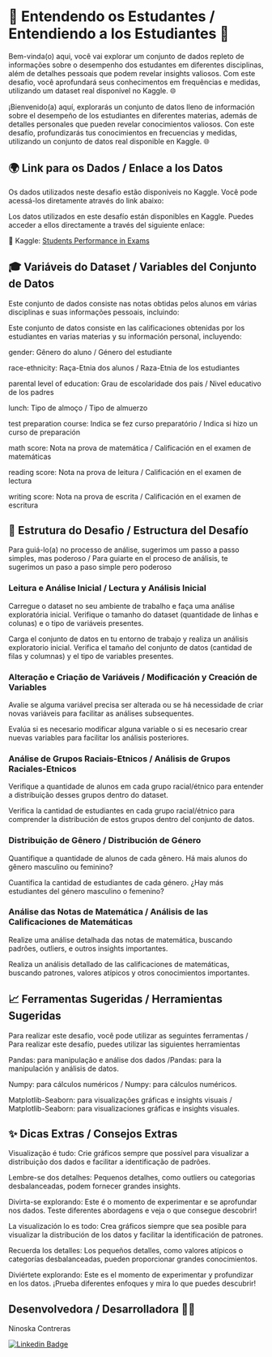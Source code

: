 # 🚀 Entendendo os Estudantes / Entendiendo a los Estudiantes 🌟

Bem-vinda(o) aqui, você vai explorar um conjunto de dados repleto de informações sobre o desempenho dos estudantes em diferentes disciplinas, além de detalhes pessoais que podem revelar insights valiosos. Com este desafio, você aprofundará seus conhecimentos em frequências e medidas, utilizando um dataset real disponível no Kaggle. 🌐

¡Bienvenido(a) aquí, explorarás un conjunto de datos lleno de información sobre el desempeño de los estudiantes en diferentes materias, además de detalles personales que pueden revelar conocimientos valiosos. Con este desafío, profundizarás tus conocimientos en frecuencias y medidas, utilizando un conjunto de datos real disponible en Kaggle. 🌐

## 🌍 Link para os Dados / Enlace a los Datos

Os dados utilizados neste desafio estão disponíveis no Kaggle. Você pode acessá-los diretamente através do link abaixo:

Los datos utilizados en este desafío están disponibles en Kaggle. Puedes acceder a ellos directamente a través del siguiente enlace:

🔗 Kaggle: [Students Performance in Exams](https://www.kaggle.com/datasets/spscientist/students-performance-in-exams)

## 🎓 Variáveis do Dataset / Variables del Conjunto de Datos

Este conjunto de dados consiste nas notas obtidas pelos alunos em várias disciplinas e suas informações pessoais, incluindo:

Este conjunto de datos consiste en las calificaciones obtenidas por los estudiantes en varias materias y su información personal, incluyendo:

gender: Gênero do aluno / Género del estudiante

race-ethnicity: Raça-Etnia dos alunos / Raza-Etnia de los estudiantes

parental level of education: Grau de escolaridade dos pais / Nivel educativo de los padres

lunch: Tipo de almoço / Tipo de almuerzo

test preparation course: Indica se fez curso preparatório / Indica si hizo un curso de preparación

math score: Nota na prova de matemática / Calificación en el examen de matemáticas

reading score: Nota na prova de leitura / Calificación en el examen de lectura

writing score: Nota na prova de escrita / Calificación en el examen de escritura

## 📂 Estrutura do Desafio / Estructura del Desafío

Para guiá-lo(a) no processo de análise, sugerimos um passo a passo simples, mas poderoso / Para guiarte en el proceso de análisis, te sugerimos un paso a paso simple pero poderoso

### Leitura e Análise Inicial / Lectura y Análisis Inicial

Carregue o dataset no seu ambiente de trabalho e faça uma análise exploratória inicial. Verifique o tamanho do dataset (quantidade de linhas e colunas) e o tipo de variáveis presentes.

Carga el conjunto de datos en tu entorno de trabajo y realiza un análisis exploratorio inicial. Verifica el tamaño del conjunto de datos (cantidad de filas y columnas) y el tipo de variables presentes.

### Alteração e Criação de Variáveis / Modificación y Creación de Variables

Avalie se alguma variável precisa ser alterada ou se há necessidade de criar novas variáveis para facilitar as análises subsequentes.

Evalúa si es necesario modificar alguna variable o si es necesario crear nuevas variables para facilitar los análisis posteriores.

### Análise de Grupos Raciais-Etnicos / Análisis de Grupos Raciales-Etnicos

Verifique a quantidade de alunos em cada grupo racial/étnico para entender a distribuição desses grupos dentro do dataset.

Verifica la cantidad de estudiantes en cada grupo racial/étnico para comprender la distribución de estos grupos dentro del conjunto de datos.

### Distribuição de Gênero / Distribución de Género

Quantifique a quantidade de alunos de cada gênero. Há mais alunos do gênero masculino ou feminino?

Cuantifica la cantidad de estudiantes de cada género. ¿Hay más estudiantes del género masculino o femenino?

### Análise das Notas de Matemática / Análisis de las Calificaciones de Matemáticas

Realize uma análise detalhada das notas de matemática, buscando padrões, outliers, e outros insights importantes.

Realiza un análisis detallado de las calificaciones de matemáticas, buscando patrones, valores atípicos y otros conocimientos importantes.

## 📈 Ferramentas Sugeridas / Herramientas Sugeridas

Para realizar este desafio, você pode utilizar as seguintes ferramentas / Para realizar este desafío, puedes utilizar las siguientes herramientas

Pandas: para manipulação e análise dos dados /Pandas: para la manipulación y análisis de datos.

Numpy: para cálculos numéricos / Numpy: para cálculos numéricos.

Matplotlib-Seaborn: para visualizações gráficas e insights visuais / Matplotlib-Seaborn: para visualizaciones gráficas e insights visuales.

## ✨ Dicas Extras / Consejos Extras

Visualização é tudo: Crie gráficos sempre que possível para visualizar a distribuição dos dados e facilitar a identificação de padrões.

Lembre-se dos detalhes: Pequenos detalhes, como outliers ou categorias desbalanceadas, podem fornecer grandes insights.

Divirta-se explorando: Este é o momento de experimentar e se aprofundar nos dados. Teste diferentes abordagens e veja o que consegue descobrir!


La visualización lo es todo: Crea gráficos siempre que sea posible para visualizar la distribución de los datos y facilitar la identificación de patrones.

Recuerda los detalles: Los pequeños detalles, como valores atípicos o categorías desbalanceadas, pueden proporcionar grandes conocimientos.

Diviértete explorando: Este es el momento de experimentar y profundizar en los datos. ¡Prueba diferentes enfoques y mira lo que puedes descubrir!

## Desenvolvedora / Desarrolladora 👩‍💻

Ninoska Contreras

[![Linkedin Badge](https://img.shields.io/badge/-LinkedIn-blue?style=flat-square&logo=Linkedin&logoColor=white&link)](https://www.linkedin.com/in/ninoska-contreras)
